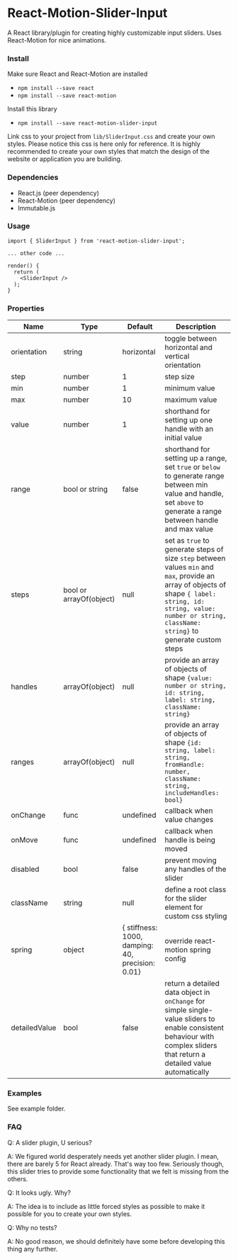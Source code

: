# React-Motion-Slider-Input

A React library/plugin for creating highly customizable input sliders. Uses React-Motion for nice animations.

### Install

Make sure React and React-Motion are installed

- `npm install --save react`
- `npm install --save react-motion`

Install this library

- `npm install --save react-motion-slider-input`

Link css to your project from `lib/SliderInput.css` and create your own styles. Please notice this css is here only for reference.
It is highly recommended to create your own styles that match the design of the website or application you are building.

### Dependencies

- React.js (peer dependency)
- React-Motion (peer dependency)
- Immutable.js

### Usage

```
import { SliderInput } from 'react-motion-slider-input';

... other code ...

render() {
  return (
    <SliderInput />
  );
}
```

### Properties

| Name          | Type                    | Default                                          | Description                                                                                                                                                                                                             |
|---------------|-------------------------|--------------------------------------------------|-------------------------------------------------------------------------------------------------------------------------------------------------------------------------------------------------------------------------|
| orientation   | string                  | horizontal                                       | toggle between horizontal and vertical orientation                                                                                                                                                                      |
| step          | number                  | 1                                                | step size                                                                                                                                                                                                               |
| min           | number                  | 1                                                | minimum value                                                                                                                                                                                                           |
| max           | number                  | 10                                               | maximum value                                                                                                                                                                                                           |
| value         | number                  | 1                                                | shorthand for setting up one handle with an initial value                                                                                                                                                               |
| range         | bool or string          | false                                            | shorthand for setting up a range, set `true` or `below` to generate range between min value and handle, set `above` to generate a range between handle and max value                                                    |
| steps         | bool or arrayOf(object) | null                                             | set as `true` to generate steps of size `step` between values `min` and `max`, provide an array of objects of shape `{ label: string, id: string, value: number or string, className: string}` to generate custom steps |
| handles       | arrayOf(object)         | null                                             | provide an array of objects of shape `{value: number or string, id: string, label: string, className: string}`                                                                                                          |
| ranges        | arrayOf(object)         | null                                             | provide an array of objects of shape `{id: string, label: string, fromHandle: number, className: string, includeHandles: bool}`                                                                                         |
| onChange      | func                    | undefined                                        | callback when value changes                                                                                                                                                                                             |
| onMove        | func                    | undefined                                        | callback when handle is being moved                                                                                                                                                                                     |
| disabled      | bool                    | false                                            | prevent moving any handles of the slider                                                                                                                                                                                |
| className     | string                  | null                                             | define a root class for the slider element for custom css styling                                                                                                                                                       |
| spring        | object                  | { stiffness: 1000, damping: 40, precision: 0.01} | override react-motion spring config                                                                                                                                                                                     |
| detailedValue | bool                    | false                                            | return a detailed data object in `onChange` for simple single-value sliders to enable consistent behaviour with complex sliders that return a detailed value automatically                                              |

### Examples

See example folder.

### FAQ

Q: A slider plugin, U serious?

A: We figured world desperately needs yet another slider plugin. I mean, there are barely 5 for React already. That's way too few. Seriously though, this slider tries to provide some functionality that we felt is missing from the others.

Q: It looks ugly. Why?

A: The idea is to include as little forced styles as possible to make it possible for you to create your own styles.

Q: Why no tests?

A: No good reason, we should definitely have some before developing this thing any further.
